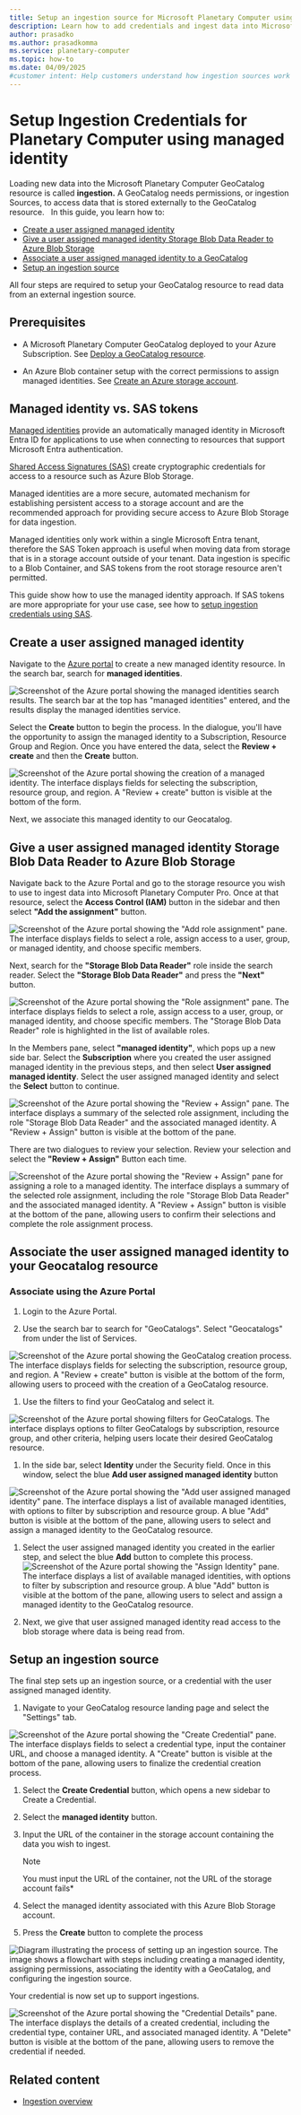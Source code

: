 ```yaml
---
title: Setup an ingestion source for Microsoft Planetary Computer using managed identity
description: Learn how to add credentials and ingest data into Microsoft Planetary Computer using managed identities.
author: prasadko
ms.author: prasadkomma
ms.service: planetary-computer
ms.topic: how-to
ms.date: 04/09/2025
#customer intent: Help customers understand how ingestion sources work and how to add them ahead of an ingestion. 
---
```


# Setup Ingestion Credentials for Planetary Computer using managed identity

Loading new data into the Microsoft Planetary Computer GeoCatalog resource is called **ingestion.** A GeoCatalog needs permissions, or ingestion Sources, to access data that is stored externally to the GeoCatalog resource.
  
In this guide, you learn how to:

- [Create a user assigned managed identity](#create-a-user-assigned-managed-identity)
- [Give a user assigned managed identity Storage Blob Data Reader to Azure Blob Storage](#give-a-user-assigned-managed-identity-storage-blob-data-reader-to-azure-blob-storage)
- [Associate a user assigned managed identity to a GeoCatalog](#associate-the-user-assigned-managed-identity-with-your-geocatalog-resource)
- [Setup an ingestion source](#setup-an-ingestion)

All four steps are required to setup your GeoCatalog resource to read data from an external ingestion source. 

## Prerequisites

- A Microsoft Planetary Computer GeoCatalog deployed to your Azure Subscription. See [Deploy a GeoCatalog resource](./deploy-geocatalog-resource.md).

- An Azure Blob container setup with the correct permissions to assign managed identities. See [Create an Azure storage account](/azure/storage/common/storage-account-create?tabs=azure-portal).

## Managed identity vs. SAS tokens

[Managed identities](/entra/identity/managed-identities-azure-resources/overview) provide an automatically managed identity in Microsoft Entra ID for applications to use when connecting to resources that support Microsoft Entra authentication.

[Shared Access Signatures (SAS)](/azure/storage/common/storage-sas-overview) create cryptographic credentials for access to a resource such as Azure Blob Storage. 

Managed identities are a more secure, automated mechanism for establishing persistent access to a storage account and are the recommended approach for providing secure access to Azure Blob Storage for data ingestion. 

Managed identities only work within a single Microsoft Entra tenant, therefore the SAS Token approach is useful when moving data from storage that is in a storage account outside of your tenant. Data ingestion is specific to a Blob Container, and SAS tokens from the root storage resource aren't permitted. 

This guide show how to use the managed identity approach. If SAS tokens are more appropriate for your use case, see how to [setup ingestion credentials using SAS](./setup-ingestion-credentials-sas-tokens.md).

## Create a user assigned managed identity

Navigate to the [Azure portal](https://portal.azure.com/) to create a new managed identity resource. In the search bar, search for **managed identities**. 

![Screenshot of the Azure portal showing the managed identities search results. The search bar at the top has "managed identities" entered, and the results display the managed identities service.](media/ingestion-source-MI-search.png)

Select the **Create** button to begin the process. In the dialogue, you'll have the opportunity to assign the managed identity to a Subscription, Resource Group and Region. Once you have entered the data, select the **Review + create** and then the **Create** button. 

![Screenshot of the Azure portal showing the creation of a managed identity. The interface displays fields for selecting the subscription, resource group, and region. A "Review + create" button is visible at the bottom of the form.](media/ingestion-source-MI-create.png)

Next, we associate this managed identity to our Geocatalog. 

## Give a user assigned managed identity Storage Blob Data Reader to Azure Blob Storage

Navigate back to the Azure Portal and go to the storage resource you wish to use to ingest data into Microsoft Planetary Computer Pro. Once at that resource, select the **Access Control (IAM)** button in the sidebar and then select **"Add the assignment"** button.   

![Screenshot of the Azure portal showing the "Add role assignment" pane. The interface displays fields to select a role, assign access to a user, group, or managed identity, and choose specific members.](media/ingestion-source-MI-give-permissions.png)

Next, search for the **"Storage Blob Data Reader"** role inside the search reader. Select the **"Storage Blob Data Reader"** and press the **"Next"** button. 

![Screenshot of the Azure portal showing the "Role assignment" pane. The interface displays fields to select a role, assign access to a user, group, or managed identity, and choose specific members. The "Storage Blob Data Reader" role is highlighted in the list of available roles.](media/ingestion-source-MI-role.png)

In the Members pane, select **"managed identity"**, which pops up a new side bar. Select the **Subscription** where you created the user assigned managed identity in the previous steps, and then select **User assigned managed identity**. Select the user assigned managed identity and select the **Select** button to continue. 

![Screenshot of the Azure portal showing the "Review + Assign" pane. The interface displays a summary of the selected role assignment, including the role "Storage Blob Data Reader" and the associated managed identity. A "Review + Assign" button is visible at the bottom of the pane.](media/ingestion-source-MI-assign.png)

There are two dialogues to review your selection. Review your selection and select the **"Review + Assign"** Button each time. 

![Screenshot of the Azure portal showing the "Review + Assign" pane for assigning a role to a managed identity. The interface displays a summary of the selected role assignment, including the role "Storage Blob Data Reader" and the associated managed identity. A "Review + Assign" button is visible at the bottom of the pane, allowing users to confirm their selections and complete the role assignment process.](media/ingestion-source-MI-assign2.png)


## Associate the user assigned managed identity to your Geocatalog resource

### Associate using the Azure Portal

1. Login to the Azure Portal.

1. Use the search bar to search for "GeoCatalogs". Select "Geocatalogs" from under the list of Services.

![Screenshot of the Azure portal showing the GeoCatalog creation process. The interface displays fields for selecting the subscription, resource group, and region. A "Review + create" button is visible at the bottom of the form, allowing users to proceed with the creation of a GeoCatalog resource.](media/search-for-geocatalogs.png)

1. Use the filters to find your GeoCatalog and select it.

![Screenshot of the Azure portal showing filters for GeoCatalogs. The interface displays options to filter GeoCatalogs by subscription, resource group, and other criteria, helping users locate their desired GeoCatalog resource.](media/filter_geocatalog.png)

1. In the side bar, select **Identity** under the Security field. Once in this window, select the blue **Add user assigned managed identity** button

![Screenshot of the Azure portal showing the "Add user assigned managed identity" pane. The interface displays a list of available managed identities, with options to filter by subscription and resource group. A blue "Add" button is visible at the bottom of the pane, allowing users to select and assign a managed identity to the GeoCatalog resource.](media/select_identity.png)

1. Select the user assigned managed identity you created in the earlier step, and select the blue **Add** button to complete this process.
![Screenshot of the Azure portal showing the "Assign Identity" pane. The interface displays a list of available managed identities, with options to filter by subscription and resource group. A blue "Add" button is visible at the bottom of the pane, allowing users to select and assign a managed identity to the GeoCatalog resource.](media/assign_identity.png)

1. Next, we give that user assigned managed identity read access to the blob storage where data is being read from. 

## Setup an ingestion source

The final step sets up an ingestion source, or a credential with the user assigned managed identity. 

1. Navigate to your GeoCatalog resource landing page and select the "Settings" tab. 

![Screenshot of the Azure portal showing the "Create Credential" pane. The interface displays fields to select a credential type, input the container URL, and choose a managed identity. A "Create" button is visible at the bottom of the pane, allowing users to finalize the credential creation process.](media/credentials_4.png)

1. Select the **Create Credential** button, which opens a new sidebar to Create a Credential.

1. Select the **managed identity** button.

1. Input the URL of the container in the storage account containing the data you wish to ingest.

    > [!NOTE] 
    > You must input the URL of the container, not the URL of the storage account fails* 

1. Select the managed identity associated with this Azure Blob Storage account. 

1. Press the **Create** button to complete the process

![Diagram illustrating the process of setting up an ingestion source. The image shows a flowchart with steps including creating a managed identity, assigning permissions, associating the identity with a GeoCatalog, and configuring the ingestion source.](media/ingestion-source-MI-source.png)

Your credential is now set up to support ingestions.

![Screenshot of the Azure portal showing the "Credential Details" pane. The interface displays the details of a created credential, including the credential type, container URL, and associated managed identity. A "Delete" button is visible at the bottom of the pane, allowing users to remove the credential if needed.](media/credentials_6.png)

## Related content

- [Ingestion overview]()